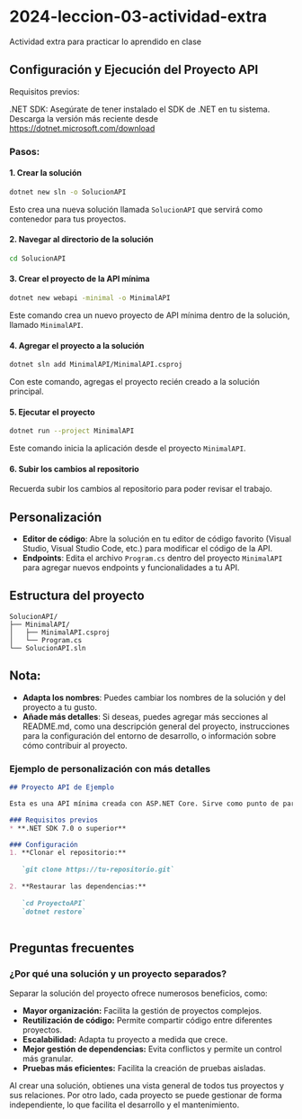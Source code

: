 # 2024-leccion-03-actividad-extra
 Actividad extra para practicar lo aprendido en clase

## Configuración y Ejecución del Proyecto API

Requisitos previos:

.NET SDK: Asegúrate de tener instalado el SDK de .NET en tu sistema. Descarga la versión más reciente desde https://dotnet.microsoft.com/download

### Pasos:

#### 1. Crear la solución

```bash
dotnet new sln -o SolucionAPI
```

Esto crea una nueva solución llamada `SolucionAPI` que servirá como contenedor para tus proyectos.

#### 2. Navegar al directorio de la solución

```bash
cd SolucionAPI
```

#### 3. Crear el proyecto de la API mínima
```bash
dotnet new webapi -minimal -o MinimalAPI
```
Este comando crea un nuevo proyecto de API mínima dentro de la solución, llamado `MinimalAPI`.
#### 4. Agregar el proyecto a la solución

```bash
dotnet sln add MinimalAPI/MinimalAPI.csproj
```
Con este comando, agregas el proyecto recién creado a la solución principal.

#### 5. Ejecutar el proyecto

```bash
dotnet run --project MinimalAPI
```
Este comando inicia la aplicación desde el proyecto `MinimalAPI`.

#### 6. Subir los cambios al repositorio

Recuerda subir los cambios al repositorio para poder revisar el trabajo.

## Personalización

- **Editor de código**: Abre la solución en tu editor de código favorito (Visual Studio, Visual Studio Code, etc.) para modificar el código de la API.
- **Endpoints**: Edita el archivo `Program.cs` dentro del proyecto `MinimalAPI` para agregar nuevos endpoints y funcionalidades a tu API.

## Estructura del proyecto

```text
SolucionAPI/
├── MinimalAPI/
│   ├── MinimalAPI.csproj
│   └── Program.cs
└── SolucionAPI.sln
```

## Nota:

- **Adapta los nombres**: Puedes cambiar los nombres de la solución y del proyecto a tu gusto.
- **Añade más detalles**: Si deseas, puedes agregar más secciones al README.md, como una descripción general del proyecto, instrucciones para la configuración del entorno de desarrollo, o información sobre cómo contribuir al proyecto.

### Ejemplo de personalización con más detalles

```md
## Proyecto API de Ejemplo

Esta es una API mínima creada con ASP.NET Core. Sirve como punto de partida para desarrollar APIs RESTful.

### Requisitos previos
* **.NET SDK 7.0 o superior**

### Configuración
1. **Clonar el repositorio:**
   
   `git clone https://tu-repositorio.git`
   
2. **Restaurar las dependencias:**
   
   `cd ProyectoAPI`
   `dotnet restore`
   
```

## Preguntas frecuentes

### ¿Por qué una solución y un proyecto separados?

Separar la solución del proyecto ofrece numerosos beneficios, como:

* **Mayor organización:** Facilita la gestión de proyectos complejos.
* **Reutilización de código:** Permite compartir código entre diferentes proyectos.
* **Escalabilidad:** Adapta tu proyecto a medida que crece.
* **Mejor gestión de dependencias:** Evita conflictos y permite un control más granular.
* **Pruebas más eficientes:** Facilita la creación de pruebas aisladas.

Al crear una solución, obtienes una vista general de todos tus proyectos y sus relaciones. Por otro lado, cada proyecto se puede gestionar de forma independiente, lo que facilita el desarrollo y el mantenimiento.